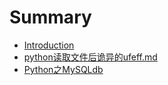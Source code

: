 # Summary

* [Introduction](README.md)
* [python读取文件后诡异的ufeff.md](buffer.md)
* [Python之MySQLdb](py-mysql.md)

